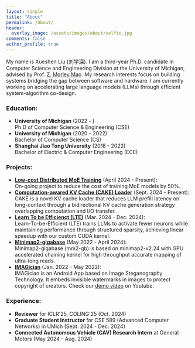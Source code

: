 ```yaml
---
layout: single
title: "About"
permalink: /About/
header:
  overlay_image: /assets/images/about/selfie.jpg
comments: false
author_profile: true
---
```


My name is Xueshen Liu (刘学深). I am a third-year Ph.D. candidate in Computer Science and Engineering Division at the University of Michigan, advised by Prof. [Z. Morley Mao](https://web.eecs.umich.edu/~zmao/). My research interests focus on building systems bridging the gap between software and hardware. I am currently working on accelerating large language models (LLMs) through efficient system-algorithm co-design. 

### Education:

- **University of Michigan** (2022 - )   
  Ph.D of Computer Science & Engineering (CSE)
- **University of Michigan** (2020 - 2022)   
  Bachelor of Computer Science (CS)
- **Shanghai Jiao Tong University** (2018 - 2022)   
  Bachelor of Electric & Computer Engineering (ECE)

### Projects:
- [**Low-cost Distributed MoE Training**](https://github.com/Luke20000429/MoE-Training) (April 2024 - Present):   
    On-going project to reduce the cost of training MoE models by 50%.
- [**Computation-awared KV Cache (CAKE) Loader**](https://github.com/Luke20000429/CAKE-stream) (Sept. 2024 - Present):    
    CAKE is a novel KV cache loader that reduces LLM prefill latency on long-context through a bidirectional KV cache generation strategy overlapping computation and I/O transfer.
- [**Learn To be Efficienct (LTE)**](https://github.com/haizhongzheng/LTE) (Mar. 2024 - Dec. 2024):     
    Learn-To-be-Efficient (LTE) trains LLMs to activate fewer neurons while maintaining performance through structured sparsity, achieving linear speedup with our custom CUDA kernel.
- [**Minimap2-gigabase**](https://github.com/Minimap2onGPU/minimap2.git) (May 2022 - April 2024):      
    Minimap2-gigabase (mm2-gb) is based on minimap2-v2.24 with GPU accelerated chaining kernel for high throughput accurate mapping of ultra-long reads.
- [**IMAGician**](https://github.com/gty929/IMAGician) (Jan. 2022 - May 2022):          
    IMAGician is an Android App based on Image Steganography Technology. It embeds invisible watermarks in images to protect copyright of creators. Check our [demo video](https://www.youtube.com/watch?v=FsU-6BkyvHQ) on Youtube. 

### Experience:
- **Reviewer** for ICLR'25, COLING'25 (Oct. 2024)
- **Graduate Student Instructor** for CSE 589 (Advanced Computer Networks) in UMich (Sept. 2024 - Dec. 2024)
- **Connected Autonomous Vehicle (CAV) Research Intern** at General Motors (May 2024 - Aug. 2024)
